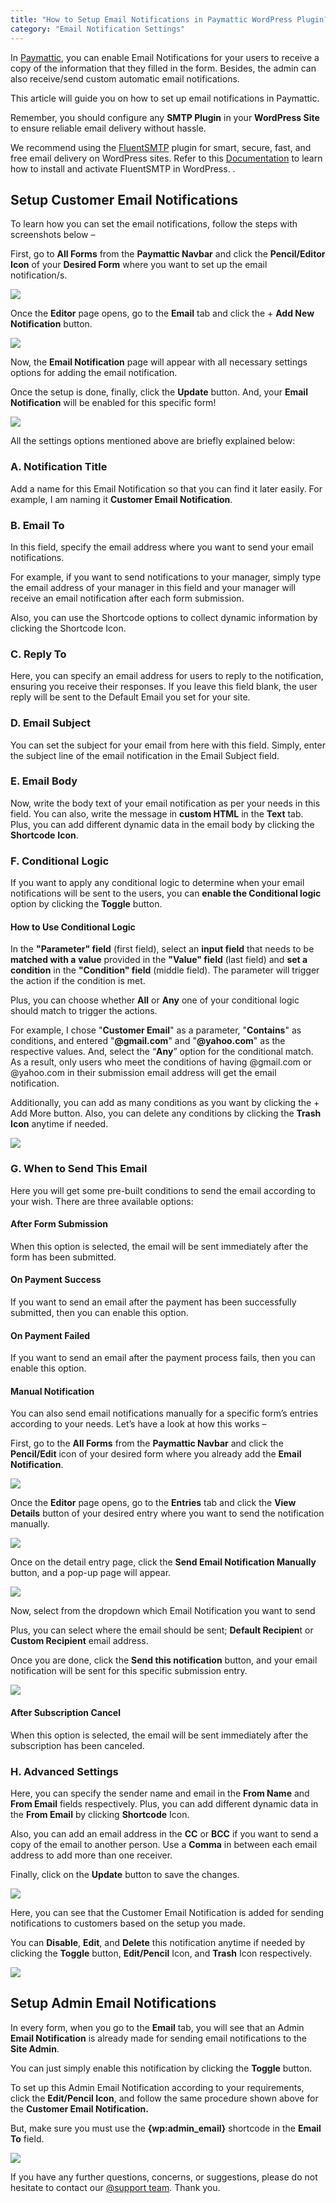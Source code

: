 ```yaml
---
title: "How to Setup Email Notifications in Paymattic WordPress Plugin?"
category: "Email Notification Settings"
---
```

In [Paymattic](https://paymattic.com/), you can enable Email Notifications for your users to receive a copy of the information that they filled in the form. Besides, the admin can also receive/send custom automatic email notifications.

This article will guide you on how to set up email notifications in Paymattic.

Remember, you should configure any **SMTP Plugin** in your **WordPress Site** to ensure reliable email delivery without hassle.

We recommend using the [FluentSMTP](https://fluentsmtp.com/) plugin for smart, secure, fast, and free email delivery on WordPress sites. Refer to this [Documentation](https://fluentsmtp.com/docs/installing-fluent-smtp/) to learn how to install and activate FluentSMTP in WordPress.
.

## Setup Customer Email Notifications

To learn how you can set the email notifications, follow the steps with screenshots below –

First, go to **All Forms** from the **Paymattic Navbar** and click the **Pencil/Editor Icon** of your **Desired Form** where you want to set up the email notification/s.

![](/images/email-notification-settings/how-to-setup-email-notifications-in-paymattic-wordpress-plugin/EditPencil-icon-of-a-specific-form-scaled.webp)

Once the **Editor** page opens, go to the **Email** tab and click the + **Add New Notification** button.

![](/images/email-notification-settings/how-to-setup-email-notifications-in-paymattic-wordpress-plugin/Add-New-Notification-button-scaled.webp)

Now, the **Email Notification** page will appear with all necessary settings options for adding the email notification.

Once the setup is done, finally, click the **Update** button.
And, your **Email Notification** will be enabled for this specific form!

![](/images/email-notification-settings/how-to-setup-email-notifications-in-paymattic-wordpress-plugin/Full-Settings-page-of-Email-Notification-.webp)

All the settings options mentioned above are briefly explained below:

### A. Notification Title

Add a name for this Email Notification so that you can find it later easily. For example, I am naming it **Customer Email Notification**.

### B. Email To

In this field, specify the email address where you want to send your email notifications.

For example, if you want to send notifications to your manager, simply type the email address of your manager in this field and your manager will receive an email notification after each form submission.

Also, you can use the Shortcode options to collect dynamic information by clicking the Shortcode Icon.

### C. Reply To

Here, you can specify an email address for users to reply to the notification, ensuring you receive their responses. If you leave this field blank, the user reply will be sent to the Default Email you set for your site.

### D. Email Subject 

You can set the subject for your email from here with this field. Simply, enter the subject line of the email notification in the Email Subject field.

### E. Email Body 

Now, write the body text of your email notification as per your needs in this field. You can also, write the message in **custom HTML** in the **Text** tab. Plus, you can add different dynamic data in the email body by clicking the **Shortcode** **Icon**.

### F. Conditional Logic 

If you want to apply any conditional logic to determine when your email notifications will be sent to the users, you can **enable the Conditional logic** option by clicking the **Toggle** button.

#### How to Use Conditional Logic

In the **"Parameter" field** (first field), select an **input field** that needs to be **matched with a** **value** provided in the **"Value" field** (last field) and **set a condition** in the **"Condition" field** (middle field). The parameter will trigger the action if the condition is met.

Plus, you can choose whether **All** or **Any** one of your conditional logic should match to trigger the actions.

For example, I chose "**Customer Email**" as a parameter, "**Contains**" as conditions, and entered "**@gmail.com**" and "**@yahoo.com**" as the respective values. And, select the “**Any**” option for the conditional match. As a result, only users who meet the conditions of having @gmail.com or @yahoo.com in their submission email address will get the email notification.

Additionally, you can add as many conditions as you want by clicking the + Add More button.
Also, you can delete any conditions by clicking the **Trash Icon** anytime if needed.

![](/images/email-notification-settings/how-to-setup-email-notifications-in-paymattic-wordpress-plugin/Conditional-Logics.webp)

### G. When to Send This Email

Here you will get some pre-built conditions to send the email according to your wish. There are three available options:

#### After Form Submission

When this option is selected, the email will be sent immediately after the form has been submitted.

#### On Payment Success

If you want to send an email after the payment has been successfully submitted, then you can enable this option.

#### On Payment Failed

If you want to send an email after the payment process fails, then you can enable this option.

#### Manual Notification

You can also send email notifications manually for a specific form’s entries according to your needs. Let’s have a look at how this works –

First, go to the **All Forms** from the **Paymattic Navbar** and click the **Pencil/Edit** icon of your desired form where you already add the **Email Notification**.

![](/images/email-notification-settings/how-to-setup-email-notifications-in-paymattic-wordpress-plugin/EditPencil-icon-of-a-specific-form-1-scaled.webp)

Once the **Editor** page opens, go to the **Entries** tab and click the **View Details** button of your desired entry where you want to send the notification manually.

![](/images/email-notification-settings/how-to-setup-email-notifications-in-paymattic-wordpress-plugin/View-details-of-specific-entry--scaled.webp)

Once on the detail entry page, click the **Send Email Notification Manually** button, and a pop-up page will appear.

![](/images/email-notification-settings/how-to-setup-email-notifications-in-paymattic-wordpress-plugin/Send-email-notification-manually-button-scaled.webp)

Now, select from the dropdown which Email Notification you want to send

Plus, you can select where the email should be sent; **Default Recipien**t or **Custom Recipient** email address.

Once you are done, click the **Send this notification** button, and your email notification will be sent for this specific submission entry.

![](/images/email-notification-settings/how-to-setup-email-notifications-in-paymattic-wordpress-plugin/Send-notification-pop-up-page.webp)

#### After Subscription Cancel

When this option is selected, the email will be sent immediately after the subscription has been canceled.

### H. Advanced Settings

Here, you can specify the sender name and email in the **From Name** and **From Email** fields respectively. Plus, you can add different dynamic data in the **From Email** by clicking **Shortcode** Icon.

Also, you can add an email address in the **CC** or **BCC** if you want to send a copy of the email to another person. Use a **Comma** in between each email address to add more than one receiver.

Finally, click on the **Update** button to save the changes.

![](/images/email-notification-settings/how-to-setup-email-notifications-in-paymattic-wordpress-plugin/Advanced-Settings.webp)

Here, you can see that the Customer Email Notification is added for sending notifications to customers based on the setup you made.

You can **Disable**, **Edit**, and **Delete** this notification anytime if needed by clicking the **Toggle** button, **Edit/Pencil** Icon, and **Trash** Icon respectively.

![](/images/email-notification-settings/how-to-setup-email-notifications-in-paymattic-wordpress-plugin/Preview-of-added-customer-email-notification-scaled.webp)

## Setup Admin Email Notifications

In every form, when you go to the **Email** tab, you will see that an Admin **Email Notification** is already made for sending email notifications to the **Site Admin**.

You can just simply enable this notification by clicking the **Toggle** button.

To set up this Admin Email Notification according to your requirements, click the **Edit/Pencil Icon**, and follow the same procedure shown above for the **Customer Email Notification.**

But, make sure you must use the **{wp:admin\_email}** shortcode in the **Email To** field.

![](/images/email-notification-settings/how-to-setup-email-notifications-in-paymattic-wordpress-plugin/Pre-built-Admin-Email-Notification-scaled.webp)

If you have any further questions, concerns, or suggestions, please do not hesitate to contact our [@support team](https://wpmanageninja.com/support-tickets/?utm_source=wpmn&utm_medium=home&utm_campaign=site#/). Thank you.